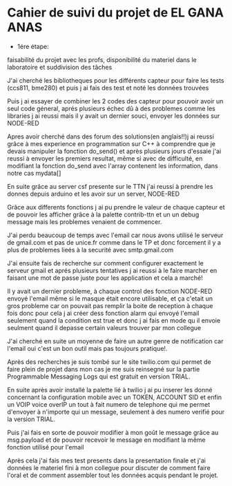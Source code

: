# Cahier de suivi du projet de EL GANA ANAS

- 1ére étape:

faisabilité du projet avec les profs, disponibilité du materiel dans le laboratoire et suddivision des tâches



J'ai cherché les bibliotheques pour les différents capteur pour faire les tests (ccs811, bme280) et puis j ai fais des test et noté les données trouvées

Puis j ai essayer de combiner les 2 codes des capteur pour pouvoir avoir un seul code géneral, aprés plusieurs échec dû à des problemes comme les libraries j ai reussi mais il y avait un dernier souci, envoyer les données sur NODE-RED


Apres avoir cherché dans des forum des solutions(en anglais!!)j ai reussi grâce à mes experience en programmation sur C++ à comprendre que je devais manipuler la fonction do_send() et après plusieurs jours d'essaie j'ai reussi à envoyer les premiers resultat, même si avec de difficulté, en modifiant la fonction do_send avec l'array contenent les information, dans notre cas mydata[]



En suite grâce au server csf presente sur le TTN j'ai reussi à prendre les donnes depuis arduino et les avoir sur un server, NODE-RED
 

Grâce aux differents fonctions j ai pu prendre le valeur de chaque capteur et de pouvoir les afficher grâce à la palette contrib-ttn et un un debug message mais les problemes venaient de commencer.


J'ai perdu beaucoup de temps avec l'email car nous avons utilisé le serveur de gmail.com et pas de unice.fr comme dans le TP et donc forcement il y a plus de problemes lieés à la securité avec smtp.gmail.com  


J'ai ensuite fais de recherche sur comment configurer exactement le serveur gmail et aprés plusieurs tentatives j ai reussi à le faire marcher en faisant une mot de passe juste pour les application et cela a marché!


Il y avait un dernier probleme, à chaque control des fonction NODE-RED envoyé l'email même si le masque était encore utilisable, et ça c'etait un gros probleme car on pouvait pas remplir la boite de reception à chaque fois donc pour cela j ai créer dess fonction alarm qui envoyé l'email seulement quand la condition est true et donc j ai fais en mode qu il envoie seulment quand il depasse certain valeurs trouver par mon collegue

J'ai cherché en suite un moyenne de faire un autre genre de notification car l'email oui c'est un bon outil mais pas toujours pratique!.



Après des recherches je suis tombé sur le site twilio.com qui permet de faire plein de projet dans mon cas je me suis reinsegné sur la partie Programmable Messaging Logs
qui est gratuit en version TRIAL.

En suite après avoir installé la palette lié à twilio j ai pu inserer les donné concernant la configuration mobile avec un TOKEN, ACCOUNT SID et enfin un VOIP voice overIP un tout à fait numero de telephone qui me permet d'envoyer à n'importe qui un message, seulement à des numero verifié pour la version TRIAL.

Puis j'ai fais en sorte de pouvoir modifier à mon goût le message grâce au msg.payload et de pouvoir recevoir le message en modifiant la même fonction utilisé pour l'email


Après cela j'ai fais mes test presents dans la presentation finale et j'ai données le materiel fini à mon collegue pour discuter de comment faire l'oral et de comment assembler tout les données acquis pendant le projet.


